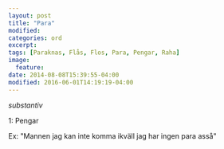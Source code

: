```yaml
---
layout: post
title: "Para"
modified:
categories: ord
excerpt:
tags: [Paraknas, Flås, Flos, Para, Pengar, Raha]
image:
  feature:
date: 2014-08-08T15:39:55-04:00
modified: 2016-06-01T14:19:19-04:00
---
```


*substantiv*

1: Pengar 

Ex: "Mannen jag kan inte komma ikväll jag har ingen para asså"
